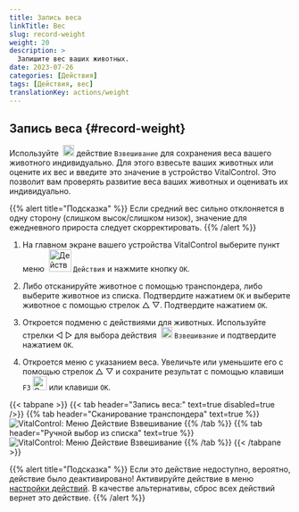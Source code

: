 ```yaml
---
title: Запись веса
linkTitle: Вес
slug: record-weight
weight: 20
description: >
  Запишите вес ваших животных.
date: 2023-07-26
categories: [Действия]
tags: [Действия, вес]
translationKey: actions/weight
---
```


## Запись веса {#record-weight}
Используйте &nbsp;<img src="/icons/actions/weight.svg" width="20" align="bottom" alt="Взвешивание" /> действие `Взвешивание` для сохранения веса вашего животного индивидуально. Для этого взвесьте ваших животных или оцените их вес и введите это значение в устройство VitalControl. Это позволит вам проверять развитие веса ваших животных и оценивать их индивидуально.

{{% alert title="Подсказка" %}}
Если средний вес сильно отклоняется в одну сторону (слишком высок/слишком низок), значение для ежедневного прироста следует скорректировать.
{{% /alert %}}

1. На главном экране вашего устройства VitalControl выберите пункт меню &nbsp;<img src="/icons/actions.svg" width="40" align="bottom" alt="Действия" /> `Действия` и нажмите кнопку `OK`.

2. Либо отсканируйте животное с помощью транспондера, либо выберите животное из списка. Подтвердите нажатием `OK` и выберите животное с помощью стрелок △ ▽. Подтвердите нажатием `OK`.

3. Откроется подменю с действиями для животных. Используйте стрелки ◁ ▷ для выбора действия &nbsp;<img src="/icons/actions/weight.svg" width="20" align="bottom" alt="Взвешивание" /> `Взвешивание` и подтвердите нажатием `OK`.

4. Откроется меню с указанием веса. Увеличьте или уменьшите его с помощью стрелок △ ▽ и сохраните результат с помощью клавиши `F3` <img src="/icons/footer/save.svg" width="25" align="bottom" alt="Сохранить" /> или клавиши `OK`.

{{< tabpane >}}
{{< tab header="Запись веса:" text=true disabled=true />}}
{{% tab header="Сканирование транспондера" text=true %}}
  ![VitalControl: Меню Действие Взвешивание](../images/weighing-scan.png "Взвешивание")
{{% /tab %}}
{{% tab header="Ручной выбор из списка" text=true %}}
  ![VitalControl: Меню Действие Взвешивание](../images/weighing.png "Взвешивание")
{{% /tab %}}
{{< /tabpane >}}

{{% alert title="Подсказка" %}}
Если это действие недоступно, вероятно, действие было деактивировано! Активируйте действие в меню [настройки действий](../setting/). В качестве альтернативы, сброс всех действий вернет это действие.
{{% /alert %}}
